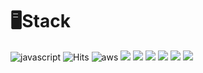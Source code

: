 # 🖥Stack

![javascript](https://camo.githubusercontent.com/607f3adb5fb476059b0021201f5e48b5cafa7d82eb10d60e4385ae128aef1ac8/68747470733a2f2f696d672e736869656c64732e696f2f62616467652f4a6176617363726970742d6666623133623f7374796c653d666c61742d737175617265266c6f676f3d6a617661736372697074266c6f676f436f6c6f723d7768697465)
![Hits](https://camo.githubusercontent.com/96267d8a69067065ffe11ac12baa0d9206641de7eb74225b62fa93f78631775a/68747470733a2f2f696d672e736869656c64732e696f2f62616467652f4d7973716c2d4536423931453f7374796c653d666c61742d737175617265266c6f676f3d4d7953716c266c6f676f436f6c6f723d7768697465)
![aws](https://camo.githubusercontent.com/8aa7fdcd3402ea395c3fdbd8c00fe0f6b7be091fcf985556a2b2097847616bc8/68747470733a2f2f696d672e736869656c64732e696f2f62616467652f6177732d3333333636343f7374796c653d666c61742d737175617265266c6f676f3d616d617a6f6e2d617773266c6f676f436f6c6f723d7768697465)
<img src="https://img.shields.io/badge/TypeScript-3766AB?style=flat-square&logo=Typescript&logoColor=white"/>
<img src="https://img.shields.io/badge/Redux-3766AB?style=flat-square&logo=Redux&logoColor=white"/>
<img src="https://img.shields.io/badge/React-3766AB?style=flat-square&logo=React&logoColor=white"/>
<img src="https://img.shields.io/badge/Next.js-3766AB?style=flat-square&logo=Next&logoColor=white"/>
<img src="https://img.shields.io/badge/Express-3766AB?style=flat-square&logo=Express&logoColor=white"/>
<img src="https://img.shields.io/badge/Node.js-3766AB?style=flat-square&logo=Node&logoColor=white"/>
